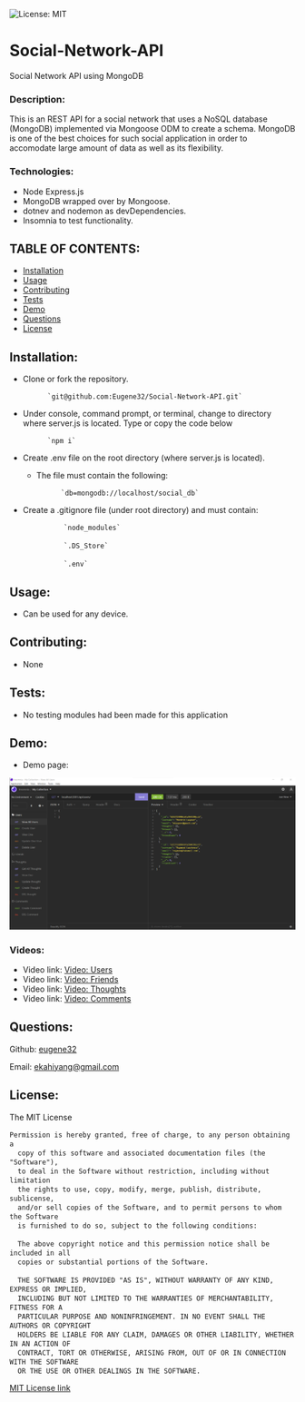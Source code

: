 ![License: MIT](https://img.shields.io/badge/License-MIT-yellow.svg)
# Social-Network-API

Social Network API using MongoDB

### Description:  
This is an REST API for a social network that uses a NoSQL database (MongoDB) implemented via Mongoose ODM to create a schema.  MongoDB is one of the best choices for such social application in order to accomodate large amount of data as well as its flexibility.

### Technologies:
- Node Express.js
- MongoDB wrapped over by Mongoose.
- dotnev and nodemon as devDependencies.
- Insomnia to test functionality.


## TABLE OF CONTENTS:

* [Installation](#installation)
* [Usage](#usage)
* [Contributing](#contributing)
* [Tests](#tests)
* [Demo](#demo)                                                        
* [Questions](#questions)
* [License](#license)

## Installation:    
- Clone or fork the repository.

			`git@github.com:Eugene32/Social-Network-API.git`

- Under console, command prompt, or terminal, change to directory where server.js is located. Type or copy the code below

			`npm i`

- Create .env file on the root directory (where server.js is located).
    - The file must contain the following:
    
       			`db=mongodb://localhost/social_db`
     
- Create a .gitignore file (under root directory) and must contain:

     			`node_modules`
     
     			`.DS_Store`
     
     			`.env`


## Usage:  
- Can be used for any device.

## Contributing:  
- None

## Tests:  
- No testing modules had been made for this application

## Demo:  
- Demo page: 

![alt text][logo]

[logo]: assets/images/demo/demo1.png "REST API demo"

### Videos:

- Video link:  [Video: Users](https://drive.google.com/file/d/1v-e1Yybqx7KxnCljpmiPk92psB3gJTKs/view)
- Video link:  [Video: Friends](https://drive.google.com/file/d/1SpbD6gGUeYRxAzIaKNynVO3HT7IibjfW/view)
- Video link:  [Video: Thoughts](https://drive.google.com/file/d/1Rg8M0uI_wsASL09xhYZns_hA1pBy_oiv/view)
- Video link:  [Video: Comments](https://drive.google.com/file/d/1Li9IflAyNNidwE8yE8xGHOkM78Kcklns/view)

## Questions: 

Github:  [eugene32](https://github.com/eugene32)

Email:   [ekahiyang@gmail.com](mailto:ekahiyang@gmail.com)


## License:  
The MIT License

	Permission is hereby granted, free of charge, to any person obtaining a 
      copy of this software and associated documentation files (the "Software"), 
      to deal in the Software without restriction, including without limitation 
      the rights to use, copy, modify, merge, publish, distribute, sublicense, 
      and/or sell copies of the Software, and to permit persons to whom the Software 
      is furnished to do so, subject to the following conditions:

      The above copyright notice and this permission notice shall be included in all 
      copies or substantial portions of the Software.
      
      THE SOFTWARE IS PROVIDED "AS IS", WITHOUT WARRANTY OF ANY KIND, EXPRESS OR IMPLIED, 
      INCLUDING BUT NOT LIMITED TO THE WARRANTIES OF MERCHANTABILITY, FITNESS FOR A 
      PARTICULAR PURPOSE AND NONINFRINGEMENT. IN NO EVENT SHALL THE AUTHORS OR COPYRIGHT 
      HOLDERS BE LIABLE FOR ANY CLAIM, DAMAGES OR OTHER LIABILITY, WHETHER IN AN ACTION OF 
      CONTRACT, TORT OR OTHERWISE, ARISING FROM, OUT OF OR IN CONNECTION WITH THE SOFTWARE 
      OR THE USE OR OTHER DEALINGS IN THE SOFTWARE.

[MIT License link](https://opensource.org/licenses/MIT)
